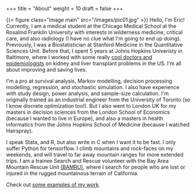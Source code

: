 +++
title = "About"
weight = 10
draft = false
+++

{{< figure class="image main" src="/images/pic01.jpg" >}}
Hello, I'm Eric! Currently, I am a medical student at the Chicago Medical School at the Rosalind Franklin University with interests in wilderness medicine, critical care, and also radiology (I have no clue what I'm going to end up doing). Previously, I was a Biostatistician at Stanford Medicine in the Quantitative Sciences Unit.  Before that, I spent 5 years at Johns Hopkins Univeristy in Baltimore, where I worked with some really [cool doctors and epidemiologists](https://transplantepi.org/) on kidney and liver transplant problems in the US.  I'm all about improving and saving lives.

I'm a pro at survival analysis, Markov modelling, decision processing modelling, regression, and stochastic simulation. I also have experience with study design, power analysis, and sample-size calculation. I'm originally trained as an industrial engineer from the University of Toronto (so I know discrete optimization too!). But I also went to London UK for my masters in decision sciences from the London School of Economics (because I wanted to live in Europe), and also a masters in health informatics from the Johns Hopkins School of Medicine (because I watched Hairspray).

I speak Stata, and R, but also write in C when I want it to be fast. I only suffer Python for tensorflow.  I climb mountains and rock-faces on my weekends, and will travel to far away mountain ranges for more extended trips. I am a trainee Search and Rescue volunteer with the Bay Area Mountain Rescue Unit [(BAMRU)](http://www.bamru.org), where I search for people who are lost or injured in the rugged mountainous terrain of California.

Check out [some examples of my work](#work).
